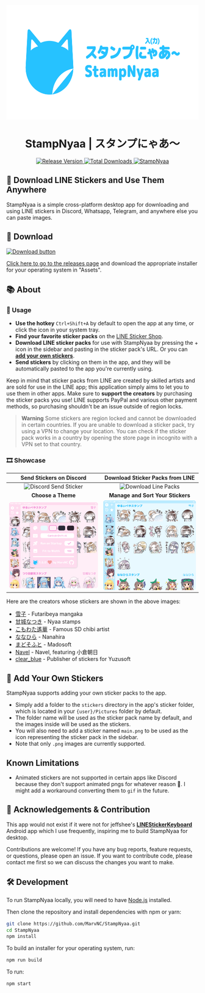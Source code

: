 <p align="center">
  <img src="./assets/banner_transparent.png" alt="StampNyaa Banner" height="300" />
</p>
<h1 align="center">StampNyaa | スタンプにゃあ～</h1>
<p align="center">
  <a href="https://github.com/MarvNC/StampNyaa/releases/latest">
    <img
      src="https://img.shields.io/github/v/release/MarvNC/StampNyaa?style=for-the-badge&color=26C2FF&labelColor=A0A0A0"
      alt="Release Version"
    />
  </a>
  <a href="https://github.com/MarvNC/StampNyaa/releases/latest">
    <img
      src="https://img.shields.io/github/downloads/MarvNC/StampNyaa/total.svg?style=for-the-badge&color=26C2FF&labelColor=A0A0A0"
      alt="Total Downloads"
    />
  </a>
  <a href="https://github.com/MarvNC/StampNyaa">
    <img
      src="https://img.shields.io/badge/スタンプ-nyaa-blue?style=for-the-badge&&color=26C2FF&labelColor=A0A0A0"
      alt="StampNyaa"
    />
  </a>
</p>

## 🎉 Download LINE Stickers and Use Them Anywhere

StampNyaa is a simple cross-platform desktop app for downloading and using LINE stickers in Discord, Whatsapp, Telegram, and anywhere else you can paste images.

## 🚀 Download

[![Download button](https://img.shields.io/badge/-download-blue?style=for-the-badge&color=26C2FF)](https://github.com/MarvNC/StampNyaa/releases/latest)

[Click here to go to the releases page](https://github.com/MarvNC/StampNyaa/releases/latest) and download the appropriate installer for your operating system in "Assets".

## 📚 About

### 🔧 Usage

- **Use the hotkey** `Ctrl+Shift+A` by default to open the app at any time, or click the icon in your system tray.
- **Find your favorite sticker packs** on the [LINE Sticker Shop](https://store.line.me/stickershop/).
- **Download LINE sticker packs** for use with StampNyaa by pressing the + icon in the sidebar and pasting in the sticker pack's URL. Or you can **[add your own stickers](#-add-your-own-stickers)**.
- **Send stickers** by clicking on them in the app, and they will be automatically pasted to the app you're currently using.

Keep in mind that sticker packs from LINE are created by skilled artists and are sold for use in the LINE app; this application simply aims to let you to use them in other apps. Make sure to **support the creators** by purchasing the sticker packs you use! LINE supports PayPal and various other payment methods, so purchasing shouldn't be an issue outside of region locks.

> **Warning**
> Some stickers are region locked and cannot be downloaded in certain countries. If you are unable to download a sticker pack, try using a VPN to change your location. You can check if the sticker pack works in a country by opening the store page in incognito with a VPN set to that country.

### 🎞️ Showcase

|            **Send Stickers on Discord**             |       **Download Sticker Packs from LINE**        |
| :-------------------------------------------------: | :-----------------------------------------------: |
| ![Discord Send Sticker](img/DiscordSendSticker.gif) | ![Download Line Packs](img/DownloadLinePacks.gif) |
|                 **Choose a Theme**                  |         **Manage and Sort Your Stickers**         |
|       ![Choose A Theme](img/ChooseATheme.gif)       |     ![Manage and Sort](img/ManageAndSort.gif)     |

Here are the creators whose stickers are shown in the above images:

- [雪子](https://store.line.me/stickershop/author/1719182/ja) - Futaribeya mangaka
- [甘城なつき](https://store.line.me/stickershop/author/95033/ja) - Nyaa stamps
- [こもわた遙華](https://store.line.me/stickershop/author/674845/ja) - Famous SD chibi artist
- [ななひら](https://store.line.me/stickershop/author/283446/ja) - Nanahira
- [まどそふと](https://store.line.me/stickershop/author/106050/ja) - Madosoft
- [Navel](https://store.line.me/stickershop/author/79657/ja) - Navel, featuring 小倉朝日
- [clear_blue](https://store.line.me/stickershop/author/552857/ja) - Publisher of stickers for Yuzusoft

## 🎨 Add Your Own Stickers

StampNyaa supports adding your own sticker packs to the app.

- Simply add a folder to the `stickers` directory in the app's sticker folder, which is located in your `{user}/Pictures` folder by default.
- The folder name will be used as the sticker pack name by default, and the images inside will be used as the stickers.
- You will also need to add a sticker named `main.png` to be used as the icon representing the sticker pack in the sidebar.
- Note that only `.png` images are currently supported.

## Known Limitations

- Animated stickers are not supported in certain apps like Discord because they don't support animated pngs for whatever reason 💢. I might add a workaround converting them to `gif` in the future.

## 🤝 Acknowledgements & Contribution

This app would not exist if it were not for jeffshee's **[LINEStickerKeyboard](https://github.com/jeffshee/LINEStickerKeyboard/)** Android app which I use frequently, inspiring me to build StampNyaa for desktop.

Contributions are welcome! If you have any bug reports, feature requests, or questions, please open an issue. If you want to contribute code, please contact me first so we can discuss the changes you want to make.

## 🛠️ Development

To run StampNyaa locally, you will need to have [Node.js](https://nodejs.org/en/) installed.

Then clone the repository and install dependencies with npm or yarn:

```bash
git clone https://github.com/MarvNC/StampNyaa.git
cd StampNyaa
npm install
```

To build an installer for your operating system, run:

```bash
npm run build
```

To run:

```bash
npm start
```

